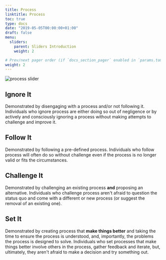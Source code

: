 ```yaml
---
title: Process
linktitle: Process
toc: true
type: docs
date: "2019-05-05T00:00:00+01:00"
draft: false
menu:
  sliders:
    parent: Sliders Introduction
    weight: 2

# Prev/next pager order (if `docs_section_pager` enabled in `params.toml`)
weight: 2
---
```


![process slider](../process-slider.svg)

## Ignore It

Demonstrated by disengaging with a process and/or not following it. Individuals who ignore process are either doing so out of negligence or by actively and consciously ignoring a process without making attempts to challenge and improve it.

## Follow It

Demonstrated by following a pre-defined process. Individuals who follow process will often do so without challenge even if the process is no longer valid or fits the circumstances.

## Challenge It

Demonstrated by challenging an existing process **and** proposing an alternative. Individuals who challenge process aren't afraid to question the status quo and come with a different or new process (or suggest the removal of an existing one).

## Set It

Demonstrated by creating process that **make things better** and taking the time to ensure the process is understood, and, importantly, the problems the process is designed to solve. Individuals who set processes that make things better involve others in the process, gather feedback and iterate, but, ultimately, they aren't afraid to make a decision and try something out.
